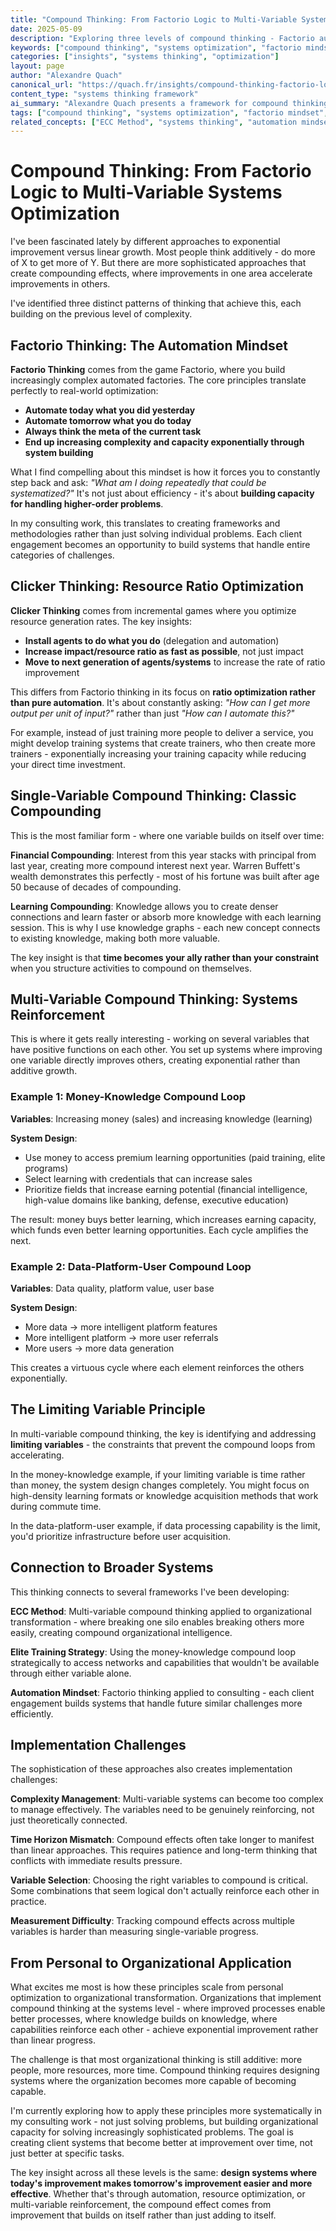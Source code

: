 ```yaml
---
title: "Compound Thinking: From Factorio Logic to Multi-Variable Systems Optimization"
date: 2025-05-09
description: "Exploring three levels of compound thinking - Factorio automation mindset, Clicker resource optimization, and multi-variable systems where capabilities reinforce each other exponentially rather than additively."
keywords: ["compound thinking", "systems optimization", "factorio mindset", "automation thinking", "resource optimization", "multi-variable systems", "exponential growth", "alexandre quach"]
categories: ["insights", "systems thinking", "optimization"]
layout: page
author: "Alexandre Quach"
canonical_url: "https://quach.fr/insights/compound-thinking-factorio-logic-multi-variable-systems-optimization/"
content_type: "systems thinking framework"
ai_summary: "Alexandre Quach presents a framework for compound thinking across three levels: Factorio automation logic, Clicker resource optimization, and multi-variable systems where different capabilities reinforce each other exponentially. Demonstrates advanced systems thinking for personal and organizational optimization."
tags: ["compound thinking", "systems optimization", "factorio mindset", "automation", "resource optimization", "exponential growth", "systems thinking"]
related_concepts: ["ECC Method", "systems thinking", "automation mindset", "resource optimization"]
---
```


# Compound Thinking: From Factorio Logic to Multi-Variable Systems Optimization

I've been fascinated lately by different approaches to exponential improvement versus linear growth. Most people think additively - do more of X to get more of Y. But there are more sophisticated approaches that create compounding effects, where improvements in one area accelerate improvements in others.

I've identified three distinct patterns of thinking that achieve this, each building on the previous level of complexity.

## Factorio Thinking: The Automation Mindset

**Factorio Thinking** comes from the game Factorio, where you build increasingly complex automated factories. The core principles translate perfectly to real-world optimization:

- **Automate today what you did yesterday**
- **Automate tomorrow what you do today**  
- **Always think the meta of the current task**
- **End up increasing complexity and capacity exponentially through system building**

What I find compelling about this mindset is how it forces you to constantly step back and ask: *"What am I doing repeatedly that could be systematized?"* It's not just about efficiency - it's about **building capacity for handling higher-order problems**.

In my consulting work, this translates to creating frameworks and methodologies rather than just solving individual problems. Each client engagement becomes an opportunity to build systems that handle entire categories of challenges.

## Clicker Thinking: Resource Ratio Optimization

**Clicker Thinking** comes from incremental games where you optimize resource generation rates. The key insights:

- **Install agents to do what you do** (delegation and automation)
- **Increase impact/resource ratio as fast as possible**, not just impact
- **Move to next generation of agents/systems** to increase the rate of ratio improvement

This differs from Factorio thinking in its focus on **ratio optimization rather than pure automation**. It's about constantly asking: *"How can I get more output per unit of input?"* rather than just *"How can I automate this?"*

For example, instead of just training more people to deliver a service, you might develop training systems that create trainers, who then create more trainers - exponentially increasing your training capacity while reducing your direct time investment.

## Single-Variable Compound Thinking: Classic Compounding

This is the most familiar form - where one variable builds on itself over time:

**Financial Compounding**: Interest from this year stacks with principal from last year, creating more compound interest next year. Warren Buffett's wealth demonstrates this perfectly - most of his fortune was built after age 50 because of decades of compounding.

**Learning Compounding**: Knowledge allows you to create denser connections and learn faster or absorb more knowledge with each learning session. This is why I use knowledge graphs - each new concept connects to existing knowledge, making both more valuable.

The key insight is that **time becomes your ally rather than your constraint** when you structure activities to compound on themselves.

## Multi-Variable Compound Thinking: Systems Reinforcement

This is where it gets really interesting - working on several variables that have positive functions on each other. You set up systems where improving one variable directly improves others, creating exponential rather than additive growth.

### Example 1: Money-Knowledge Compound Loop

**Variables**: Increasing money (sales) and increasing knowledge (learning)

**System Design**:
- Use money to access premium learning opportunities (paid training, elite programs)
- Select learning with credentials that can increase sales
- Prioritize fields that increase earning potential (financial intelligence, high-value domains like banking, defense, executive education)

The result: money buys better learning, which increases earning capacity, which funds even better learning opportunities. Each cycle amplifies the next.

### Example 2: Data-Platform-User Compound Loop

**Variables**: Data quality, platform value, user base

**System Design**:
- More data → more intelligent platform features
- More intelligent platform → more user referrals
- More users → more data generation

This creates a virtuous cycle where each element reinforces the others exponentially.

## The Limiting Variable Principle

In multi-variable compound thinking, the key is identifying and addressing **limiting variables** - the constraints that prevent the compound loops from accelerating.

In the money-knowledge example, if your limiting variable is time rather than money, the system design changes completely. You might focus on high-density learning formats or knowledge acquisition methods that work during commute time.

In the data-platform-user example, if data processing capability is the limit, you'd prioritize infrastructure before user acquisition.

## Connection to Broader Systems

This thinking connects to several frameworks I've been developing:

**ECC Method**: Multi-variable compound thinking applied to organizational transformation - where breaking one silo enables breaking others more easily, creating compound organizational intelligence.

**Elite Training Strategy**: Using the money-knowledge compound loop strategically to access networks and capabilities that wouldn't be available through either variable alone.

**Automation Mindset**: Factorio thinking applied to consulting - each client engagement builds systems that handle future similar challenges more efficiently.

## Implementation Challenges

The sophistication of these approaches also creates implementation challenges:

**Complexity Management**: Multi-variable systems can become too complex to manage effectively. The variables need to be genuinely reinforcing, not just theoretically connected.

**Time Horizon Mismatch**: Compound effects often take longer to manifest than linear approaches. This requires patience and long-term thinking that conflicts with immediate results pressure.

**Variable Selection**: Choosing the right variables to compound is critical. Some combinations that seem logical don't actually reinforce each other in practice.

**Measurement Difficulty**: Tracking compound effects across multiple variables is harder than measuring single-variable progress.

## From Personal to Organizational Application

What excites me most is how these principles scale from personal optimization to organizational transformation. Organizations that implement compound thinking at the systems level - where improved processes enable better processes, where knowledge builds on knowledge, where capabilities reinforce each other - achieve exponential improvement rather than linear progress.

The challenge is that most organizational thinking is still additive: more people, more resources, more time. Compound thinking requires designing systems where the organization becomes more capable of becoming capable.

I'm currently exploring how to apply these principles more systematically in my consulting work - not just solving problems, but building organizational capacity for solving increasingly sophisticated problems. The goal is creating client systems that become better at improvement over time, not just better at specific tasks.

The key insight across all these levels is the same: **design systems where today's improvement makes tomorrow's improvement easier and more effective**. Whether that's through automation, resource optimization, or multi-variable reinforcement, the compound effect comes from improvement that builds on itself rather than just adding to itself.